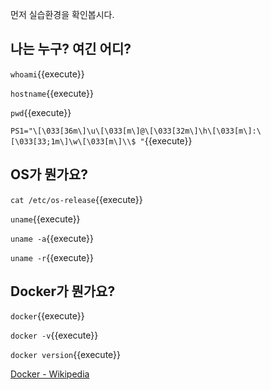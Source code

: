 먼저 실습환경을 확인봅시다.

## 나는 누구? 여긴 어디?

`whoami`{{execute}}

`hostname`{{execute}}

`pwd`{{execute}}

`PS1="\[\033[36m\]\u\[\033[m\]@\[\033[32m\]\h\[\033[m\]:\[\033[33;1m\]\w\[\033[m\]\\$ "`{{execute}}

## OS가 뭔가요?

`cat /etc/os-release`{{execute}}

`uname`{{execute}}

`uname -a`{{execute}}

`uname -r`{{execute}}

## Docker가 뭔가요?

`docker`{{execute}}

`docker -v`{{execute}}

`docker version`{{execute}}

[Docker - Wikipedia](https://en.wikipedia.org/wiki/Docker_(software))
